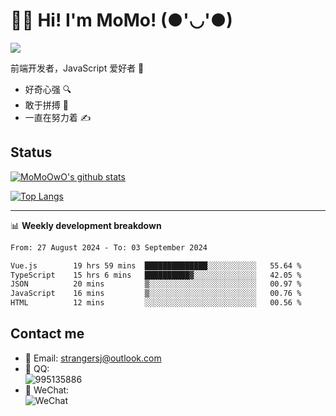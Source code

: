 # 👨‍🎓 Hi! I'm MoMo! (●'◡'●)

[![](https://img.shields.io/badge/-@MoMoOwO-%23181717?style=flat-square&logo=github)](https://github.com/MoMoOwO)

前端开发者，JavaScript 爱好者 💖
- 好奇心强 🔍
- 敢于拼搏 💪
- 一直在努力着 ✍

## Status

[![MoMoOwO's github stats](https://github-readme-stats.vercel.app/api?username=MoMoOwO&show_icons=true&theme=tokyonight)](https://github.com/MoMoOwO)

[![Top Langs](https://github-readme-stats.vercel.app/api/top-langs/?username=MoMoOwO&layout=compact&theme=tokyonight)](https://github.com/MoMoOwO)

---

📊 **Weekly development breakdown**

<!--START_SECTION:waka-->

```txt
From: 27 August 2024 - To: 03 September 2024

Vue.js        19 hrs 59 mins  ██████████████░░░░░░░░░░░   55.64 %
TypeScript    15 hrs 6 mins   ██████████▓░░░░░░░░░░░░░░   42.05 %
JSON          20 mins         ▒░░░░░░░░░░░░░░░░░░░░░░░░   00.97 %
JavaScript    16 mins         ▒░░░░░░░░░░░░░░░░░░░░░░░░   00.76 %
HTML          12 mins         ░░░░░░░░░░░░░░░░░░░░░░░░░   00.56 %
```

<!--END_SECTION:waka-->

## Contact me

- 📧 Email: strangersj@outlook.com
- 🐧 QQ:  
  ![995135886](https://i.loli.net/2020/11/27/Yx6eDSQi34Va5IA.jpg)
- 💭 WeChat:  
  ![WeChat](https://i.loli.net/2020/11/27/wWX6uVoIQqig5KP.jpg)
  
